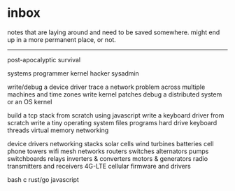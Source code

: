 # inbox

notes that are laying around and need to be saved somewhere.
might end up in a more permanent place, or not.

---

post-apocalyptic survival

systems programmer
kernel hacker
sysadmin

write/debug a device driver 
trace a network problem across multiple machines and time zones
write kernel patches
debug a distributed system or an OS kernel

build a tcp stack from scratch using javascript
write a keyboard driver from scratch
write a tiny operating system
  files
  programs
  hard drive
  keyboard
  threads
  virtual memory
  networking

device drivers
networking stacks
solar cells
wind turbines
batteries
cell phone towers
wifi
mesh networks
routers
switches
alternators
pumps
switchboards
relays
inverters & converters
motors & generators
radio transmitters and receivers
4G-LTE cellular firmware and drivers


bash
c
rust/go
javascript

